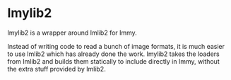 
# Imylib2

Imylib2 is a wrapper around Imlib2 for Immy.

Instead of writing code to read a bunch of image formats, it is much easier to use Imlib2 which has already done the work.
Imylib2 takes the loaders from Imlib2 and builds them statically to include directly in Immy, without the extra stuff provided by Imlib2.


